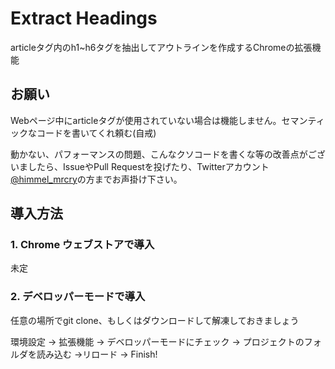 # Extract Headings

articleタグ内のh1~h6タグを抽出してアウトラインを作成するChromeの拡張機能

## お願い
Webページ中にarticleタグが使用されていない場合は機能しません。セマンティックなコードを書いてくれ頼む(自戒)

動かない、パフォーマンスの問題、こんなクソコードを書くな等の改善点がございましたら、IssueやPull Requestを投げたり、Twitterアカウント[@himmel_mrcry](https://twitter.com/himmel_mrcry)の方までお声掛け下さい。

## 導入方法

### 1. Chrome ウェブストアで導入
未定

### 2. デベロッパーモードで導入
任意の場所でgit clone、もしくはダウンロードして解凍しておきましょう

環境設定 -> 拡張機能 -> デベロッパーモードにチェック -> プロジェクトのフォルダを読み込む ->リロード -> Finish!
